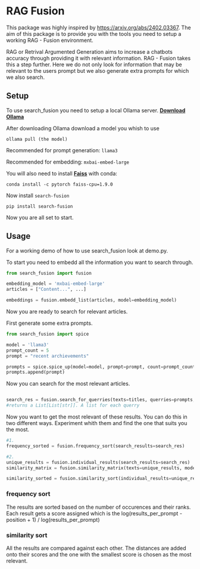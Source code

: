 # RAG Fusion
This package was highly inspired by https://arxiv.org/abs/2402.03367.
The aim of this package is to provide you with the tools you need to setup a working RAG - Fusion environment.

RAG or Retrival Argumented Generation aims to increase a chatbots accuracy through providing it with relevant information.
RAG - Fusion takes this a step further. Here we do not only look for information that may be relevant to the users prompt but we also generate extra prompts for which we also search.

## Setup
To use search_fusion you need to setup a local Ollama server. **[Download Ollama](https://ollama.com/download)**

After downloading Ollama download a model you whish to use
```
ollama pull (the model)
```
Recommended for prompt generation: `llama3`

Recommended for embedding: `mxbai-embed-large`

You will also need to install **[Faiss](https://github.com/facebookresearch/faiss/blob/main/INSTALL.md)**
with conda:
```
conda install -c pytorch faiss-cpu=1.9.0
```

Now install `search-fusion`
```
pip install search-fusion
```
Now you are all set to start.

## Usage
For a working demo of how to use search_fusion look at demo.py.

To start you need to embedd all the information you want to search through.
```python
from search_fusion import fusion

embedding_model = 'mxbai-embed-large'
articles = ["Content...", ...]

embeddings = fusion.embedd_list(articles, model=embedding_model)

```

Now you are ready to search for relevant articles.

First generate some extra prompts.
```python
from search_fusion import spice

model = 'llama3'
prompt_count = 5
prompt = "recent archievements"

prompts = spice.spice_up(model=model, prompt=prompt, count=prompt_count)
prompts.append(prompt)

```

Now you can search for the most relevant articles.
```python

search_res = fusion.search_for_querries(texts=titles, querries=prompts, m=results_per_prompt, embeddings=embeddings, model=embedding_model)
#returns a List[List[str]]. A list for each querry

```

Now you want to get the most relevant of these results. You can do this in two different ways. 
Experiment whith them and find the one that suits you the most.

```python
#1.
frequency_sorted = fusion.frequency_sort(search_results=search_res)

#2.
unique_results = fusion.individual_results(search_results=search_res)
similarity_matrix = fusion.similarity_matrix(texts=unique_results, model=embedding_model)

similarity_sorted = fusion.similarity_sort(individual_results=unique_results, similarities=similarity_matrix)

```

### frequency sort
The results are sorted based on the number of occurences and their ranks.
Each result gets a score assigned which is the log(results_per_prompt - position + 1) / log(results_per_prompt)

### similarity sort
All the results are compared against each other. The distances are added onto their scores and the one with the smallest score is chosen as the most relevant.
